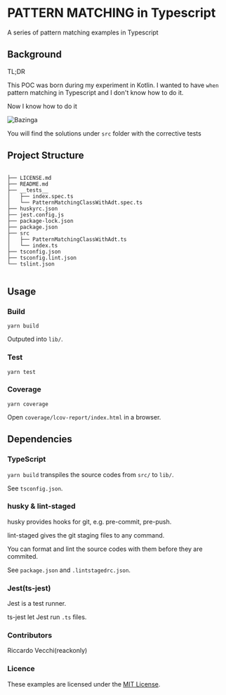 # PATTERN MATCHING in Typescript

A series of pattern matching examples in Typescript

## Background

TL;DR

This POC was born during my experiment in Kotlin. I wanted to have `when` pattern matching in Typescript and I don't know how to do it.

Now I know how to do it

![Bazinga](https://media.giphy.com/media/CV61LRKyQf6P6/giphy.gif)

You will find the solutions under `src` folder with the corrective tests

## Project Structure

```shell

├── LICENSE.md
├── README.md
├── __tests__
│   ├── index.spec.ts
│   └── PatternMatchingClassWithAdt.spec.ts
├── huskyrc.json
├── jest.config.js
├── package-lock.json
├── package.json
├── src
│   ├── PatternMatchingClassWithAdt.ts
│   └── index.ts
├── tsconfig.json
├── tsconfig.lint.json
└── tslint.json


```

## Usage

### Build

```
yarn build
```

Outputed into `lib/`.

### Test

```
yarn test
```

### Coverage

```
yarn coverage
```

Open `coverage/lcov-report/index.html` in a browser.

## Dependencies
### TypeScript

`yarn build` transpiles the source codes from `src/` to `lib/`.

See `tsconfig.json`.

### husky & lint-staged

husky provides hooks for git, e.g. pre-commit, pre-push.

lint-staged gives the git staging files to any command.

You can format and lint the source codes with them before they are commited.

See `package.json` and `.lintstagedrc.json`.

### Jest(ts-jest)

Jest is a test runner.

ts-jest let Jest run `.ts` files.

### Contributors

Riccardo Vecchi(reackonly)

### Licence

These examples are licensed under the [MIT License](LICENSE.md).
